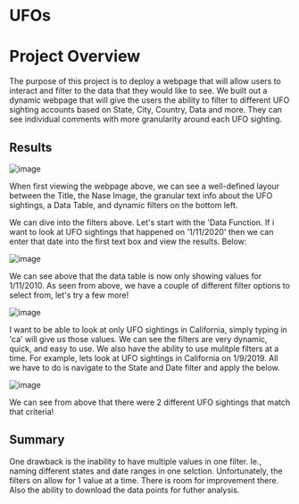 # UFOs

# Project Overview  
The purpose of this project is to deploy a webpage that will allow users to interact and filter to the data that they would like to see.  We built out a dynamic webpage that will give the users the ability to filter to different UFO sighting accounts based on State, City, Country, Data and more.  They can see individual comments with more granularity around each UFO sighting.

## Results


![image](https://user-images.githubusercontent.com/98061420/163735534-379cc7ed-ee99-4eea-9ae1-883403f48388.png)


When first viewing the webpage above, we can see a well-defined layour between the Title, the Nase Image, the granular text info about the UFO sightings, a Data Table, and dynamic filters on the bottom left.  


We can dive into the filters above.  Let's start with the 'Data Function.  If i want to look at UFO sightings that happened on '1/11/2020' then we can enter that date into the first text box and view the results.  Below:

![image](https://user-images.githubusercontent.com/98061420/163735624-671b9a0b-6c19-4d6c-add7-98371a0d32e1.png)


We can see above that the data table is now only showing values for 1/11/2010.  As seen from above, we have a couple of different filter options to select from, let's try a few more!

![image](https://user-images.githubusercontent.com/98061420/163735673-c68bca45-e67a-4669-8cb8-ab18a63a214a.png)


I want to be able to look at only UFO sightings in California, simply typing in 'ca' will give us those values.  We can see the filters are very dynamic, quick, and easy to use.  We also have the ability to use mulitple filters at a time.  For example, lets look at UFO sightings in California on 1/9/2019.  All we have to do is navigate to the State and Date filter and apply the below.  


![image](https://user-images.githubusercontent.com/98061420/163735733-0f959199-d035-46ac-9231-6b35552937a4.png)



We can see from above that there were 2 different UFO sightings that match that criteria!


## Summary
One drawback is the inability to have multiple values in one filter.  Ie., naming different states and date ranges in one selction.  Unfortunately, the filters on allow for 1 value at a time.  There is room for improvement there.  Also the ability to download the data points for futher analysis.
